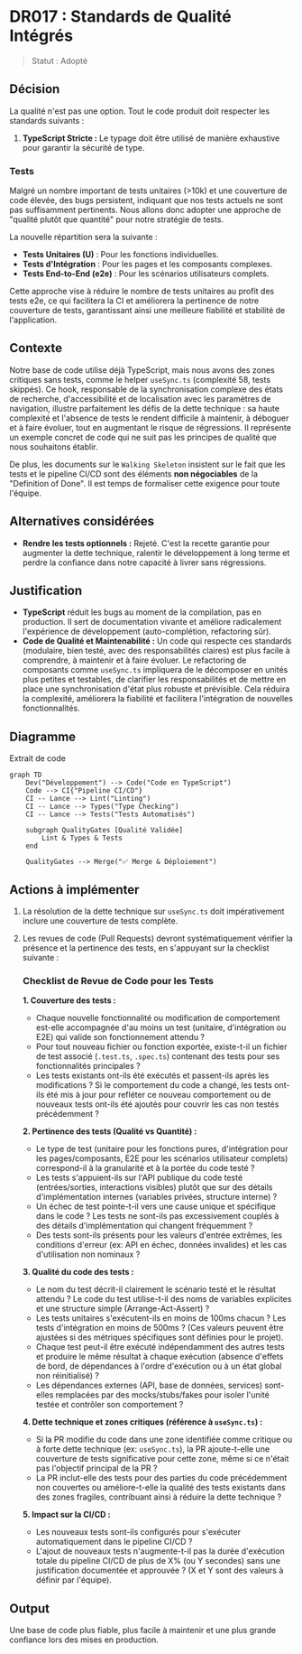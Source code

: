 # DR017 : Standards de Qualité Intégrés

> Statut : Adopté

## Décision

La qualité n'est pas une option. Tout le code produit doit respecter les standards suivants :

1. **TypeScript Stricte :** Le typage doit être utilisé de manière exhaustive pour garantir la sécurité de type.

### Tests

Malgré un nombre important de tests unitaires (>10k) et une couverture de code élevée, des bugs persistent, indiquant que nos tests actuels ne sont pas suffisamment pertinents. Nous allons donc adopter une approche de "qualité plutôt que quantité" pour notre stratégie de tests.

La nouvelle répartition sera la suivante :

* **Tests Unitaires (U)** : Pour les fonctions individuelles.
* **Tests d'Intégration** : Pour les pages et les composants complexes.
* **Tests End-to-End (e2e)** : Pour les scénarios utilisateurs complets.

Cette approche vise à réduire le nombre de tests unitaires au profit des tests e2e, ce qui facilitera la CI et améliorera la pertinence de notre couverture de tests, garantissant ainsi une meilleure fiabilité et stabilité de l'application.

## Contexte

Notre base de code utilise déjà TypeScript, mais nous avons des zones critiques sans tests, comme le helper `useSync.ts` (complexité 58, tests skippés). Ce hook, responsable de la synchronisation complexe des états de recherche, d'accessibilité et de localisation avec les paramètres de navigation, illustre parfaitement les défis de la dette technique : sa haute complexité et l'absence de tests le rendent difficile à maintenir, à déboguer et à faire évoluer, tout en augmentant le risque de régressions. Il représente un exemple concret de code qui ne suit pas les principes de qualité que nous souhaitons établir.

De plus, les documents sur le `Walking Skeleton` insistent sur le fait que les tests et le pipeline CI/CD sont des éléments **non négociables** de la "Definition of Done". Il est temps de formaliser cette exigence pour toute l'équipe.

## Alternatives considérées

* **Rendre les tests optionnels :** Rejeté. C'est la recette garantie pour augmenter la dette technique, ralentir le développement à long terme et perdre la confiance dans notre capacité à livrer sans régressions.

## Justification

* **TypeScript** réduit les bugs au moment de la compilation, pas en production. Il sert de documentation vivante et améliore radicalement l'expérience de développement (auto-complétion, refactoring sûr).
* **Code de Qualité et Maintenabilité :** Un code qui respecte ces standards (modulaire, bien testé, avec des responsabilités claires) est plus facile à comprendre, à maintenir et à faire évoluer. Le refactoring de composants comme `useSync.ts` impliquera de le décomposer en unités plus petites et testables, de clarifier les responsabilités et de mettre en place une synchronisation d'état plus robuste et prévisible. Cela réduira la complexité, améliorera la fiabilité et facilitera l'intégration de nouvelles fonctionnalités.

## Diagramme

Extrait de code

```mermaid
graph TD
    Dev("Développement") --> Code("Code en TypeScript")
    Code --> CI{"Pipeline CI/CD"}
    CI -- Lance --> Lint("Linting")
    CI -- Lance --> Types("Type Checking")
    CI -- Lance --> Tests("Tests Automatisés")
    
    subgraph QualityGates [Qualité Validée]
        Lint & Types & Tests
    end

    QualityGates --> Merge("✅ Merge & Déploiement")
```

## Actions à implémenter

1. La résolution de la dette technique sur `useSync.ts` doit impérativement inclure une couverture de tests complète.
2. Les revues de code (Pull Requests) devront systématiquement vérifier la présence et la pertinence des tests, en s'appuyant sur la checklist suivante :

   ### Checklist de Revue de Code pour les Tests

   **1. Couverture des tests :**
   * Chaque nouvelle fonctionnalité ou modification de comportement est-elle accompagnée d'au moins un test (unitaire, d'intégration ou E2E) qui valide son fonctionnement attendu ?
   * Pour tout nouveau fichier ou fonction exportée, existe-t-il un fichier de test associé (`.test.ts`, `.spec.ts`) contenant des tests pour ses fonctionnalités principales ?
   * Les tests existants ont-ils été exécutés et passent-ils après les modifications ? Si le comportement du code a changé, les tests ont-ils été mis à jour pour refléter ce nouveau comportement ou de nouveaux tests ont-ils été ajoutés pour couvrir les cas non testés précédemment ?

   **2. Pertinence des tests (Qualité vs Quantité) :**
   * Le type de test (unitaire pour les fonctions pures, d'intégration pour les pages/composants, E2E pour les scénarios utilisateur complets) correspond-il à la granularité et à la portée du code testé ?
   * Les tests s'appuient-ils sur l'API publique du code testé (entrées/sorties, interactions visibles) plutôt que sur des détails d'implémentation internes (variables privées, structure interne) ?
   * Un échec de test pointe-t-il vers une cause unique et spécifique dans le code ? Les tests ne sont-ils pas excessivement couplés à des détails d'implémentation qui changent fréquemment ?
   * Des tests sont-ils présents pour les valeurs d'entrée extrêmes, les conditions d'erreur (ex: API en échec, données invalides) et les cas d'utilisation non nominaux ?

   **3. Qualité du code des tests :**
   * Le nom du test décrit-il clairement le scénario testé et le résultat attendu ? Le code du test utilise-t-il des noms de variables explicites et une structure simple (Arrange-Act-Assert) ?
   * Les tests unitaires s'exécutent-ils en moins de 100ms chacun ? Les tests d'intégration en moins de 500ms ? (Ces valeurs peuvent être ajustées si des métriques spécifiques sont définies pour le projet).
   * Chaque test peut-il être exécuté indépendamment des autres tests et produire le même résultat à chaque exécution (absence d'effets de bord, de dépendances à l'ordre d'exécution ou à un état global non réinitialisé) ?
   * Les dépendances externes (API, base de données, services) sont-elles remplacées par des mocks/stubs/fakes pour isoler l'unité testée et contrôler son comportement ?

   **4. Dette technique et zones critiques (référence à `useSync.ts`) :**
   * Si la PR modifie du code dans une zone identifiée comme critique ou à forte dette technique (ex: `useSync.ts`), la PR ajoute-t-elle une couverture de tests significative pour cette zone, même si ce n'était pas l'objectif principal de la PR ?
   * La PR inclut-elle des tests pour des parties du code précédemment non couvertes ou améliore-t-elle la qualité des tests existants dans des zones fragiles, contribuant ainsi à réduire la dette technique ?

   **5. Impact sur la CI/CD :**
   * Les nouveaux tests sont-ils configurés pour s'exécuter automatiquement dans le pipeline CI/CD ?
   * L'ajout de nouveaux tests n'augmente-t-il pas la durée d'exécution totale du pipeline CI/CD de plus de X% (ou Y secondes) sans une justification documentée et approuvée ? (X et Y sont des valeurs à définir par l'équipe).

## Output

Une base de code plus fiable, plus facile à maintenir et une plus grande confiance lors des mises en production.
